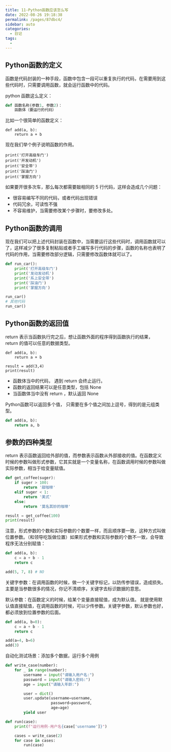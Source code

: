 ```yaml
---
title: 11-Python函数应该怎么写
date: 2022-08-26 19:18:38
permalink: /pages/87dbc4/
sidebar: auto
categories:
  - 日记
tags:
  - 
---
```

## Python函数的定义
函数是代码封装的一种手段，函数中包含一段可以重复执行的代码，在需要用到这些代码时，只需要调用函数，就会运行函数中的代码。

python 函数这么定义：

```python
def 函数名称(参数1, 参数2)：
	函数体（要运行的代码）
```


比如一个很简单的函数定义：

```
def add(a, b):
	return a + b
```



现在我们举个例子说明函数的作用。

```
print('打开高级车门')
print('开发动机')
print('安全带')
print('踩油门')
print('掌握方向')
```
如果要开很多次车，那么每次都需要敲相同的 5 行代码，这样会造成几个问题：

- 很容易编写不同的代码，或者代码出现错误
- 代码冗余，可读性不强
- 不容易维护，当需要修改某个步骤时，要修改多处。



## Python函数的调用


现在我们可以把上述代码封装在函数中，当需要运行这些代码时，调用函数就可以了，这样减少了很多复制粘贴或者手工编写多行代码的步骤，函数的名称也表明了代码的作用，当需要修改部分逻辑，只需要修改函数体就可以了。

```python
def run_car():
    print('打开高级车门')
    print('发动发动机')
    print('系上安全带')
    print('踩油门')
    print('掌握方向')

run_car()
# 其他代码
run_car()
```


## Python函数的返回值

return 表示当函数执行完之后，想让函数外面的程序得到函数执行的结果， return 的值可以任意的数据类型。

```
def add(a, b):
	return a + b

result = add(3,4)
print(result)
```
- 函数体当中的代码， 遇到 return 会终止运行。
- 函数的返回结果可以是任意类型，包括 None
- 当函数体当中没有 return ，默认返回 None



Python函数可以返回多个值， 只需要在多个值之间加上逗号，得到的是元组类型。

```python
def add(a, b):
	return a, b
```





## 参数的四种类型
return 表示函数返回给外部的值，而参数表示函数从外部接收的值。在函数定义时候的参数叫做形式参数，它其实就是一个变量名称，在函数调用时候的参数叫做实际参数，相当于给变量赋值。

```python
def get_coffee(suger):
    if suger > 100:
        return '甜咖啡'
    elif suger < 1:
        return '美式'
    else:
        return '莫名其妙的咖啡'

result = get_coffee(100)
print(result)
```



注意，形式参数的个数和实际参数的个数要一样，而且顺序要一致，这种方式叫做位置参数。（和领导吃饭做位置）如果形式参数和实际参数的个数不一致，会导致程序无法分别赋值：

```python
def add(a, b):
    c = a + b - 1
    return c

add(5, 7, 8) # NO
```



关键字参数：在调用函数的时候，做一个关键字标记，以防传参错误，造成损失。主要是当参数很多的情况，你记不清顺序，关键字去标识数据的意思。



默认参数：在函数定义的时候，给某个变量直接赋值，成为默认值。 就是使用默认值直接赋值，在调用函数的时候，可以少传参数。关键字参数，默认参数也好，都必须放到位置参数的后面。



```python
def add(a, b=0):
    c = a + b - 1
    return c

add(a=4, b=6)
add(3)
```


自动化测试场景：添加多个数据，运行多个用例

```python
def write_case(number):
    for _ in range(number):
        username = input("请输入用户名:")
        password = input("请输入密码:")
        age = input("请输入年龄:")

        user = dict()
        user.update(username=username,
                    password=password,
                    age=age)
        yield user

def run(case):
    print(f"运行用例-用户名{case['username']}")

    cases = write_case(2)
    for case in cases:
        run(case)
```



